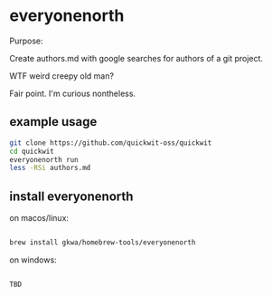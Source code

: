 # everyonenorth

Purpose:

Create authors.md with google searches for authors of a git project.

WTF weird creepy old man?

Fair point.  I'm curious nontheless.

## example usage

```bash
git clone https://github.com/quickwit-oss/quickwit
cd quickwit
everyonenorth run
less -RSi authors.md


```

## install everyonenorth


on macos/linux:
```bash

brew install gkwa/homebrew-tools/everyonenorth

```


on windows:

```powershell

TBD

```
